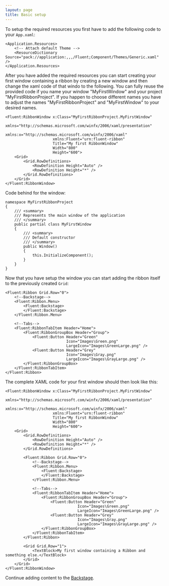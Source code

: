 ```yaml
---
layout: page
title: Basic setup
---
```


To setup the required resources you first have to add the following code to your ```App.xaml```:

```
<Application.Resources>
    <!-- Attach default Theme -->
    <ResourceDictionary Source="pack://application:,,,/Fluent;Component/Themes/Generic.xaml" />
</Application.Resources>
```

After you have added the required resources you can start creating your first window containing a ribbon by creating a new window and then change the xaml code of that windo to the following.
You can fully reuse the provided code if you name your window "MyFirstWindow" and your project "MyFirstRibbonProject".
If you happen to choose different names you have to adjust the names "MyFirstRibbonProject" and "MyFirstWindow" to your desired names.

```
<Fluent:RibbonWindow x:Class="MyFirstRibbonProject.MyFirstWindow"
                     xmlns="http://schemas.microsoft.com/winfx/2006/xaml/presentation"
                     xmlns:x="http://schemas.microsoft.com/winfx/2006/xaml"
                     xmlns:Fluent="urn:fluent-ribbon"
                     Title="My first RibbonWindow" 
                     Width="800" 
                     Height="600">
    <Grid>
        <Grid.RowDefinitions>
            <RowDefinition Height="Auto" />
            <RowDefinition Height="*" />
        </Grid.RowDefinitions>
    </Grid>
</Fluent:RibbonWindow>
```

Code behind for the window:

```
namespace MyFirstRibbonProject
{
    /// <summary>
    /// Represents the main window of the application
    /// </summary>
    public partial class MyFirstWindow
    {
        /// <summary>
        /// Default constructor
        /// </summary>
        public Window()
        {
            this.InitializeComponent();
        }
    }
}
```

Now that you have setup the window you can start adding the ribbon itself to the previously created `Grid`:

```
<Fluent:Ribbon Grid.Row="0">
    <!--Backstage-->
    <Fluent:Ribbon.Menu>
        <Fluent:Backstage>
        </Fluent:Backstage>
    </Fluent:Ribbon.Menu>
    
    <!--Tabs-->
    <Fluent:RibbonTabItem Header="Home">
        <Fluent:RibbonGroupBox Header="Group">
            <Fluent:Button Header="Green"
                           Icon="Images\Green.png"
                           LargeIcon="Images\GreenLarge.png" />
            <Fluent:Button Header="Grey" 
                           Icon="Images\Gray.png"
                           LargeIcon="Images\GrayLarge.png" />
        </Fluent:RibbonGroupBox>
    </Fluent:RibbonTabItem>
</Fluent:Ribbon>
```

The complete XAML code for your first window should then look like this:
```
<Fluent:RibbonWindow x:Class="MyFirstRibbonProject.MyFirstWindow"
                     xmlns="http://schemas.microsoft.com/winfx/2006/xaml/presentation"
                     xmlns:x="http://schemas.microsoft.com/winfx/2006/xaml"
                     xmlns:Fluent="urn:fluent-ribbon"
                     Title="My first RibbonWindow" 
                     Width="800" 
                     Height="600">
    <Grid>
        <Grid.RowDefinitions>
            <RowDefinition Height="Auto" />
            <RowDefinition Height="*" />
        </Grid.RowDefinitions>

        <Fluent:Ribbon Grid.Row="0">
            <!--Backstage-->
            <Fluent:Ribbon.Menu>
                <Fluent:Backstage>
                </Fluent:Backstage>
            </Fluent:Ribbon.Menu>
            
            <!--Tabs-->
            <Fluent:RibbonTabItem Header="Home">
                <Fluent:RibbonGroupBox Header="Group">
                    <Fluent:Button Header="Green"
                                Icon="Images\Green.png"
                                LargeIcon="Images\GreenLarge.png" />
                    <Fluent:Button Header="Grey" 
                                Icon="Images\Gray.png"
                                LargeIcon="Images\GrayLarge.png" />
                </Fluent:RibbonGroupBox>
            </Fluent:RibbonTabItem>
        </Fluent:Ribbon>

        <Grid Grid.Row="1">
            <TextBlock>My first window containing a Ribbon and something else.</TextBlock>
        </Grid>
    </Grid>
</Fluent:RibbonWindow>
```

Continue adding content to the [Backstage](./controls/backstage).